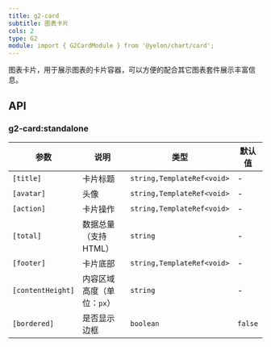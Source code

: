 ```yaml
---
title: g2-card
subtitle: 图表卡片
cols: 2
type: G2
module: import { G2CardModule } from '@yelon/chart/card';
---
```


图表卡片，用于展示图表的卡片容器，可以方便的配合其它图表套件展示丰富信息。

## API

### g2-card:standalone

| 参数 | 说明 | 类型 | 默认值 |
|----|----|----|-----|
| `[title]` | 卡片标题 | `string,TemplateRef<void>` | - |
| `[avatar]` | 头像 | `string,TemplateRef<void>` | - |
| `[action]` | 卡片操作 | `string,TemplateRef<void>` | - |
| `[total]` | 数据总量（支持HTML） | `string` | - |
| `[footer]` | 卡片底部 | `string,TemplateRef<void>` | - |
| `[contentHeight]` | 内容区域高度（单位：`px`） | `string` | - |
| `[bordered]` | 是否显示边框 | `boolean` | `false` |
